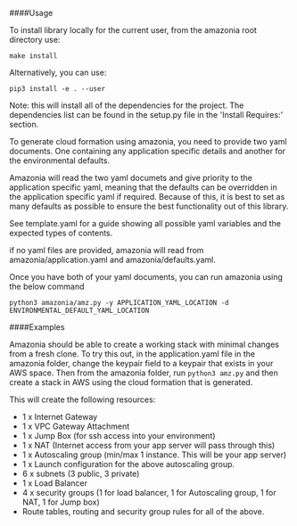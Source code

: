 ####Usage

To install library locally for the current user, from the amazonia root directory use:

`make install`

Alternatively, you can use:

`pip3 install -e . --user`

Note: this will install all of the dependencies for the project. The dependencies list can be found in the setup.py file in the 'Install Requires:' section.

To generate cloud formation using amazonia, you need to provide two yaml documents. One containing any application specific details and another for the environmental defaults.

Amazonia will read the two yaml documets and give priority to the application specific yaml, meaning that the defaults can be overridden in the application specific yaml if required. Because of this, it is best to set as many defaults as possible to ensure the best functionality out of this library.

See template.yaml for a guide showing all possible yaml variables and the expected types of contents.

if no yaml files are provided, amazonia will read from amazonia/application.yaml and amazonia/defaults.yaml.

Once you have both of your yaml documents, you can run amazonia using the below command

`python3 amazonia/amz.py -y APPLICATION_YAML_LOCATION -d ENVIRONMENTAL_DEFAULT_YAML_LOCATION`

####Examples

Amazonia should be able to create a working stack with minimal changes from a fresh clone. To try this out, in the application.yaml file in the amazonia folder, change the keypair field to a keypair that exists in your AWS space. Then from the amazonia folder, run `python3 amz.py` and then create a stack in AWS using the cloud formation that is generated.

This will create the following resources:

- 1 x Internet Gateway
- 1 x VPC Gateway Attachment
- 1 x Jump Box (for ssh access into your environment)
- 1 x NAT (Internet access from your app server will pass through this)
- 1 x Autoscaling group (min/max 1 instance. This will be your app server)
- 1 x Launch configuration for the above autoscaling group.
- 6 x subnets (3 public, 3 private)
- 1 x Load Balancer
- 4 x security groups (1 for load balancer, 1 for Autoscaling group, 1 for NAT, 1 for Jump box)
- Route tables, routing and security group rules for all of the above.